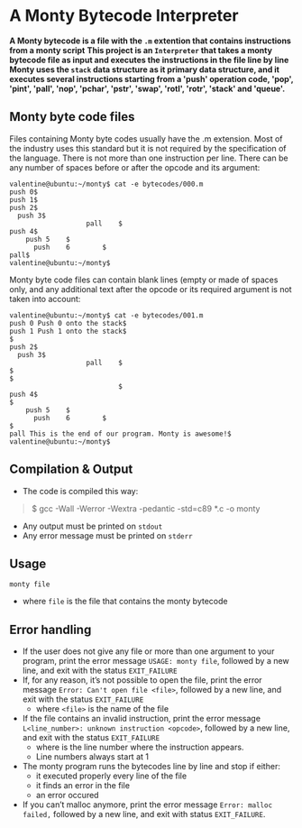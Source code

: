 # A Monty Bytecode Interpreter

**A Monty bytecode is a file with the `.m` extention that contains instructions from a monty script**
**This project is an `Interpreter` that takes a monty bytecode file as input and executes the instructions in the file line by line**
**Monty uses the `stack` data structure as it primary data structure, and it executes several instructions starting from a 'push' operation code, 'pop', 'pint', 'pall', 'nop', 'pchar', 'pstr', 'swap', 'rotl', 'rotr', 'stack' and 'queue'.**

## Monty byte code files

Files containing Monty byte codes usually have the .m extension. Most of the industry uses this standard but it is not required by the specification of the language. There is not more than one instruction per line. There can be any number of spaces before or after the opcode and its argument:

```
valentine@ubuntu:~/monty$ cat -e bytecodes/000.m
push 0$
push 1$
push 2$
  push 3$
                   pall    $
push 4$
    push 5    $
      push    6        $
pall$
valentine@ubuntu:~/monty$
```

Monty byte code files can contain blank lines (empty or made of spaces only, and any additional text after the opcode or its required argument is not taken into account:

```
valentine@ubuntu:~/monty$ cat -e bytecodes/001.m
push 0 Push 0 onto the stack$
push 1 Push 1 onto the stack$
$
push 2$
  push 3$
                   pall    $
$
$
                           $
push 4$
$
    push 5    $
      push    6        $
$
pall This is the end of our program. Monty is awesome!$
valentine@ubuntu:~/monty$
```

## Compilation & Output

- The code is compiled this way:
> $ gcc -Wall -Werror -Wextra -pedantic -std=c89 *.c -o monty

- Any output must be printed on `stdout`
- Any error message must be printed on `stderr`

## Usage

`monty file`
- where `file` is the file that contains the monty bytecode

## Error handling

- If the user does not give any file or more than one argument to your program, print the error message `USAGE: monty file`, followed by a new line, and exit with the status `EXIT_FAILURE`
- If, for any reason, it’s not possible to open the file, print the error message `Error: Can't open file <file>`, followed by a new line, and exit with the status `EXIT_FAILURE`
  - where `<file>` is the name of the file
- If the file contains an invalid instruction, print the error message `L<line_number>: unknown instruction <opcode>`, followed by a new line, and exit with the status `EXIT_FAILURE`
  - where is the line number where the instruction appears.
  - Line numbers always start at 1
- The monty program runs the bytecodes line by line and stop if either:
  - it executed properly every line of the file
  - it finds an error in the file
  - an error occured
- If you can’t malloc anymore, print the error message `Error: malloc failed,` followed by a new line, and exit with status `EXIT_FAILURE`.
